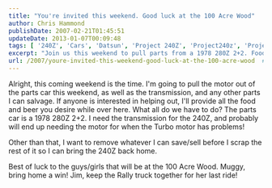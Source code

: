 ```yaml
---
title: "You're invited this weekend. Good luck at the 100 Acre Wood"
author: Chris Hammond
publishDate: 2007-02-21T01:45:51
updateDate: 2013-01-07T00:09:48
tags: [ '240Z', 'Cars', 'Datsun', 'Project 240Z', 'Project240z', 'Project240Zcom' ]
excerpt: "Join us this weekend to pull parts from a 1978 280Z 2+2. Food and beer provided! Let's salvage what we can before scrapping the rest. #carparts #280Z"
url: /2007/youre-invited-this-weekend-good-luck-at-the-100-acre-wood  # Use the generated URL with year
---
```

<p>Alright, this coming weekend is the time. I'm going to pull the motor out of the parts car this weekend, as well as the transmission, and any other parts I can salvage. If anyone is interested in helping out, I'll provide all the food and beer you desire while over here. What all do we have to do? The parts car is a 1978 280Z 2+2. I need the transmission for the 240Z, and probably will end up&nbsp;needing the motor for when the Turbo motor has problems!</p> <p>Other than that, I want to remove whatever I can save/sell before I scrap the rest of it so I can bring the 240Z back home.</p> <p>Best of luck to the guys/girls that will be at the 100 Acre Wood. Muggy, bring home a win! Jim, keep the Rally truck together for her last ride!</p>

